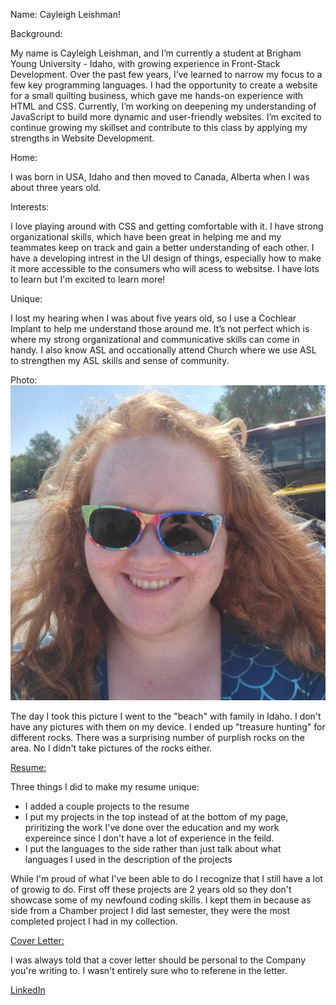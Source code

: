 Name: Cayleigh Leishman!

Background: 

My name is Cayleigh Leishman, and I’m currently a student at Brigham Young University - Idaho, with growing experience in Front-Stack Development. Over the past few years, I’ve learned to narrow my focus to a few key programming languages. I had the opportunity to create a website for a small quilting business, which gave me hands-on experience with HTML and CSS. Currently, I’m working on deepening my understanding of JavaScript to build more dynamic and user-friendly websites. I’m excited to continue growing my skillset and contribute to this class by applying my strengths in Website Development.


Home: 

I was born in USA, Idaho and then moved to Canada, Alberta when I was about three years old. 


Interests: 

I love playing around with CSS and getting comfortable with it. I have strong organizational skills, which have been great in helping me and my teammates keep on track and gain a better understanding of each other. I have a developing intrest in the UI design of things, especially how to make it more accessible to the consumers who will acess to websitse. I have lots to learn but I'm excited to learn more!

Unique: 

I lost my hearing when I was about five years old, so I use a Cochlear Implant to help me understand those around me. It’s not perfect which is where my strong organizational and communicative skills can come in handy. I also know ASL and occationally attend Church where we use ASL to strengthen my ASL skills and sense of community. 

Photo: 
![Cayleigh's Day At The Beach](https://github.com/CayleighLeishman/cse-397/blob/main/day-at-beach.jpg)

 The day I took this picture I went to the "beach" with family in Idaho. I don't have any pictures with them on my device. I ended up "treasure hunting" for different rocks. There was a surprising number of purplish rocks on the area. No I didn't take pictures of the rocks either.

[Resume:](https://github.com/CayleighLeishman/cse-397/blob/main/Resume.pdf)

Three things I did to make my resume unique:
  
* I added a couple projects to the resume 
* I put my projects in the top instead of at the bottom of my page, priritizing the work I've done over the education and my work expereince since I don't have a lot of experience in the feild.
* I put the languages to the side rather than just talk about what languages I used in the description of the projects 


While I'm proud of what I've been able to do I recognize that I still have a lot of growig to do. First off these projects are 2 years old so they don't showcase some of my newfound coding skills. I kept them in because as side from a Chamber project I did last semester, they were the most completed project I had in my collection. 


[Cover Letter:](https://github.com/CayleighLeishman/cse-397/blob/main/cover-letter-cse-397.pdf)


I was always told that a cover letter should be personal to the Company you're writing to. I wasn't entirely sure who to referene in the letter. 


[LinkedIn](https://www.linkedin.com/in/cayleigh-leishman/)
